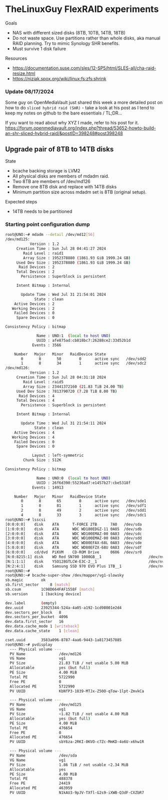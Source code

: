 # TheLinuxGuy FlexRAID experiments

Goals
- NAS with different sized disks (8TB, 10TB, 14TB, 18TB)
- Do not waste space. Use partitions rather than whole disks, aka manual RAID planning. Try to mimic Synology SHR benefits.
- Must survive 1 disk failure

Resources
- https://documentation.suse.com/sles/12-SP5/html/SLES-all/cha-raid-resize.html
- https://niziak.spox.org/wiki/linux:fs:zfs:shrink

### Update 08/17/2024

Some guy on OpenMediaVault just shared this week a more detailed post on how to do `sliced hybrid raid (SHR)` - take a look at his post as I tend to keep my notes on github to the bare essentials / TL;DR... 

If you want to read about why XYZ I made, refer to his post for it.
https://forum.openmediavault.org/index.php?thread/53652-howto-build-an-shr-sliced-hybrid-raid/&postID=398248#post398248

## Upgrade pair of 8TB to 14TB disks

State
- bcache backing storage is LVM2
- All physical disks are members of mdadm raid.
- Two 8TB are members of /dev/md126
- Remove one 8TB disk and replace with 14TB disks
- Minimum partition size across mdadm set is 8TB (original setup).

Expected steps
- 14TB needs to be partitioned




### Starting point configuration dump

```bash
root@UNO:~# mdadm --detail /dev/md12[56]
/dev/md125:
           Version : 1.2
     Creation Time : Sun Jul 28 04:41:27 2024
        Raid Level : raid1
        Array Size : 1952378880 (1861.93 GiB 1999.24 GB)
     Used Dev Size : 1952378880 (1861.93 GiB 1999.24 GB)
      Raid Devices : 2
     Total Devices : 2
       Persistence : Superblock is persistent

     Intent Bitmap : Internal

       Update Time : Wed Jul 31 21:54:01 2024
             State : clean
    Active Devices : 2
   Working Devices : 2
    Failed Devices : 0
     Spare Devices : 0

Consistency Policy : bitmap

              Name : UNO:1  (local to host UNO)
              UUID : afe875ad:cb818bc7:26288ce2:33d52b1d
            Events : 3566

    Number   Major   Minor   RaidDevice State
       0       8       50        0      active sync   /dev/sdd2
       1       8       34        1      active sync   /dev/sdc2
/dev/md126:
           Version : 1.2
     Creation Time : Sun Jul 28 04:31:18 2024
        Raid Level : raid5
        Array Size : 23441372160 (21.83 TiB 24.00 TB)
     Used Dev Size : 7813790720 (7.28 TiB 8.00 TB)
      Raid Devices : 4
     Total Devices : 4
       Persistence : Superblock is persistent

     Intent Bitmap : Internal

       Update Time : Wed Jul 31 21:54:11 2024
             State : clean
    Active Devices : 4
   Working Devices : 4
    Failed Devices : 0
     Spare Devices : 0

            Layout : left-symmetric
        Chunk Size : 512K

Consistency Policy : bitmap

              Name : UNO:0  (local to host UNO)
              UUID : 26f6d390:55236ad7:e1457b27:cbe5318f
            Events : 14913

    Number   Major   Minor   RaidDevice State
       0       8       65        0      active sync   /dev/sde1
       1       8       81        1      active sync   /dev/sdf1
       2       8       49        2      active sync   /dev/sdd1
       4       8       33        3      active sync   /dev/sdc1
root@UNO:~# lsscsi
[0:0:0:0]    disk    ATA      T-FORCE 2TB      7A0   /dev/sda
[1:0:0:0]    disk    ATA      WDC WD180EDGZ-11 0A85  /dev/sdb
[2:0:0:0]    disk    ATA      WDC WD100EMAZ-00 0A83  /dev/sdc
[3:0:0:0]    disk    ATA      WDC WD100EMAZ-00 0A83  /dev/sdd
[4:0:0:0]    disk    ATA      WDC WD80EFAX-68L 0A83  /dev/sde
[5:0:0:0]    disk    ATA      WDC WD80EFZX-68U 0A83  /dev/sdf
[6:0:0:0]    cd/dvd  PiKVM    CD-ROM Drive     0606  /dev/sr0
[N:0:8215:1] disk    WD Red SN700 1000GB__1                     /dev/nvme0n1
[N:1:1:1]    disk    YSO128GTLCW-E3C-2__1                       /dev/nvme1n1
[N:2:4:1]    disk    Samsung SSD 970 EVO Plus 1TB__1            /dev/nvme2n1
root@UNO:~#
root@UNO:~# bcache-super-show /dev/mapper/vg1-slowsky
sb.magic		ok
sb.first_sector		8 [match]
sb.csum			1C98D664FAF1558F [match]
sb.version		1 [backing device]

dev.label		(empty)
dev.uuid		23925344-524a-4a05-a192-1cd98001e2d4
dev.sectors_per_block	8
dev.sectors_per_bucket	4096
dev.data.first_sector	16
dev.data.cache_mode	1 [writeback]
dev.data.cache_state	1 [clean]

cset.uuid		3583a096-8787-4aa6-9443-1a8173457885
root@UNO:~# pvdisplay
  --- Physical volume ---
  PV Name               /dev/md126
  VG Name               vg1
  PV Size               21.83 TiB / not usable 5.00 MiB
  Allocatable           yes (but full)
  PE Size               4.00 MiB
  Total PE              5722990
  Free PE               0
  Allocated PE          5722990
  PV UUID               KbNfP3-1839-MTJx-Z50O-qTow-1lpt-ZmvkCa

  --- Physical volume ---
  PV Name               /dev/md125
  VG Name               vg1
  PV Size               <1.82 TiB / not usable 4.00 MiB
  Allocatable           yes (but full)
  PE Size               4.00 MiB
  Total PE              476654
  Free PE               0
  Allocated PE          476654
  PV UUID               sbY6za-2RKI-0KVO-c7Zc-MmKD-4o6U-x6hw1R

  --- Physical volume ---
  PV Name               /dev/sda
  VG Name               vg1
  PV Size               1.86 TiB / not usable <2.34 MiB
  Allocatable           yes
  PE Size               4.00 MiB
  Total PE              488378
  Free PE               24419
  Allocated PE          463959
  PV UUID               N1kAU3-9pJV-TXfl-G2s9-iXWB-Q3dF-CXZbR7
```